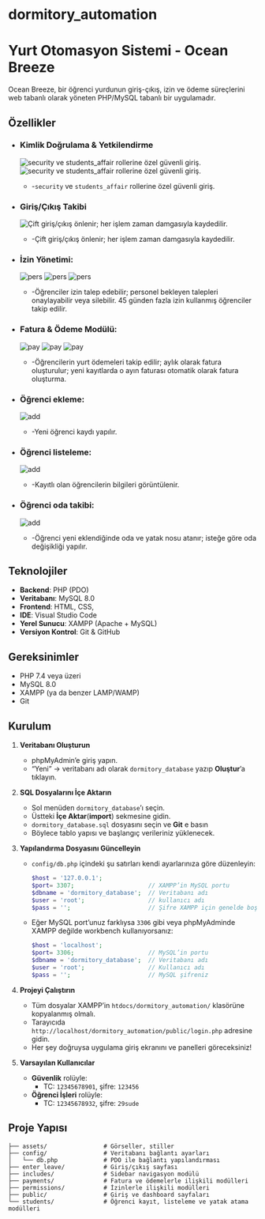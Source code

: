 # dormitory_automation 
# Yurt Otomasyon Sistemi - Ocean Breeze

Ocean Breeze, bir öğrenci yurdunun giriş-çıkış, izin ve ödeme süreçlerini web tabanlı olarak yöneten PHP/MySQL tabanlı bir uygulamadır.

## Özellikler           

* ### **Kimlik Doğrulama & Yetkilendirme**
  ![`security` ve `students_affair` rollerine özel güvenli giriş.](assets/images/security.png)
  ![`security` ve `students_affair` rollerine özel güvenli giriş.](assets/images/studaff_officer.png)
  
  *  -`security` ve `students_affair` rollerine özel güvenli giriş.

	
   

* ### **Giriş/Çıkış Takibi**           
  ![Çift giriş/çıkış önlenir; her işlem zaman damgasıyla kaydedilir.](assets/images/enter_leave.png)
  
  *  -Çift giriş/çıkış önlenir; her işlem zaman damgasıyla kaydedilir.



* ### **İzin Yönetimi**:            
  ![pers](assets/images/permission.png)
  ![pers](assets/images/perm_follw.png)
  ![pers](assets/images/total_perm.png)
  
  * -Öğrenciler izin talep edebilir; personel bekleyen talepleri onaylayabilir veya silebilir. 45 günden fazla izin kullanmış öğrenciler takip edilir.


* ### **Fatura & Ödeme Modülü**:     
  ![pay](assets/images/act_pay.png)
  ![pay](assets/images/pay.png)
  ![pay](assets/images/pay_follw.png)
  
  * -Öğrencilerin yurt ödemeleri takip edilir; aylık olarak fatura oluşturulur; yeni kayıtlarda o ayın faturası otomatik olarak fatura oluşturma.



* ### **Öğrenci ekleme**:
  ![add](assets/images/add_stud.png)
  
  *  -Yeni öğrenci kaydı yapılır.
 
* ### **Öğrenci listeleme**:
  ![add](assets/images/list_stud.png)
  
  *  -Kayıtlı olan öğrencilerin bilgileri görüntülenir.



* ### **Öğrenci oda takibi**:
  ![add](assets/images/beds.png)
  
  *  -Öğrenci yeni eklendiğinde oda ve yatak nosu atanır; isteğe göre oda değişikliği yapılır.


## Teknolojiler

* **Backend**: PHP (PDO)
* **Veritabanı**: MySQL 8.0
* **Frontend**: HTML, CSS,
* **IDE**: Visual Studio Code
* **Yerel Sunucu**: XAMPP (Apache + MySQL)
* **Versiyon Kontrol**: Git & GitHub

## Gereksinimler

* PHP 7.4 veya üzeri
* MySQL 8.0
* XAMPP (ya da benzer LAMP/WAMP)
* Git

## Kurulum

1. **Veritabanı Oluşturun**  
   - phpMyAdmin’e giriş yapın.  
   - “Yeni” → veritabanı adı olarak `dormitory_database` yazıp **Oluştur**’a tıklayın.

2. **SQL Dosyalarını İçe Aktarın**  
   - Sol menüden `dormitory_database`’ı seçin.  
   - Üstteki **İçe Aktar**(**import**) sekmesine gidin.  
   - `dormitory_database.sql` dosyasını seçin ve **Git** e basın
   - Böylece tablo yapısı ve başlangıç verileriniz yüklenecek.

3. **Yapılandırma Dosyasını Güncelleyin**  
   - `config/db.php` içindeki şu satırları kendi ayarlarınıza göre düzenleyin:
     ```php
     $host = '127.0.0.1';
     $port= 3307;                     // XAMPP’in MySQL portu  
     $dbname = 'dormitory_database';  // Veritabanı adı
     $user = 'root';                  // kullanıcı adı
     $pass = '';                      // Şifre XAMPP için genelde boş olur 
     ```
   - Eğer MySQL port’unuz farklıysa `3306` gibi veya phpMyAdminde XAMPP değilde workbench kullanıyorsanız:
     ```php
     $host = 'localhost';
     $port= 3306;                     // MySQL’in portu  
     $dbname = 'dormitory_database';  // Veritabanı adı
     $user = 'root';                  // Kullanıcı adı
     $pass = '';                      // MySQL şifreniz
     ```
       
   
4. **Projeyi Çalıştırın**  
   - Tüm dosyalar XAMPP’in `htdocs/dormitory_automation/` klasörüne kopyalanmış olmalı.  
   -  Tarayıcıda `http://localhost/dormitory_automation/public/login.php` adresine gidin.
   -  Her şey doğruysa uygulama giriş ekranını ve panelleri göreceksiniz!

5. **Varsayılan Kullanıcılar**  
   - **Güvenlik** rolüyle:  
     - TC: `12345678901`, şifre: `123456`  
   - **Öğrenci İşleri** rolüyle:  
     - TC: `12345678932`, şifre: `29sude`  



## Proje Yapısı

```
├── assets/                # Görseller, stiller  
├── config/                # Veritabanı bağlantı ayarları
│   └── db.php             # PDO ile bağlantı yapılandırması
├── enter_leave/           # Giriş/çıkış sayfası
├── includes/              # Sidebar navigasyon modülü
├── payments/              # Fatura ve ödemelerle ilişkili modülleri
├── permissions/           # İzinlerle ilişkili modülleri
├── public/                # Giriş ve dashboard sayfaları
└── students/              # Öğrenci kayıt, listeleme ve yatak atama modülleri

```
